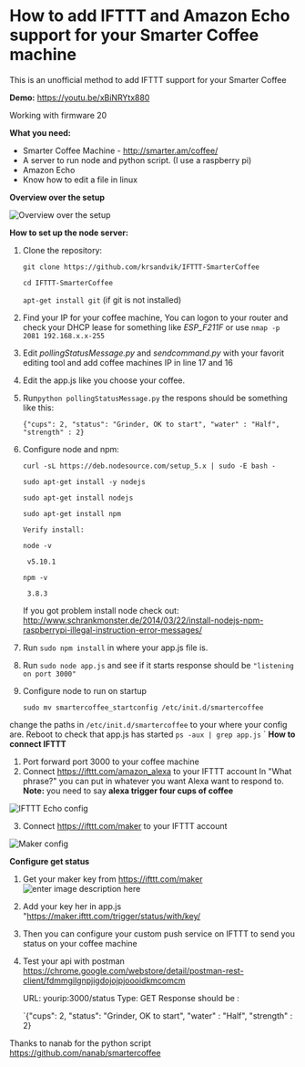 # How to add IFTTT and Amazon Echo support for your Smarter Coffee machine 

This is an unofficial method to add IFTTT support for your Smarter Coffee 

**Demo:** https://youtu.be/xBiNRYtx880

Working with firmware 20 

**What you need:** 

 - Smarter Coffee Machine - http://smarter.am/coffee/  
 - A server to run node and python script. (I use a raspberry pi) 
 - Amazon Echo 
 - Know how to edit a file in linux

**Overview over the setup**

![Overview over the setup](https://lh3.googleusercontent.com/6hHJHuASlAYxphCfqVQxnh36pUBwgA0XO4cKyam4ej2dEqQ7PahzrJ5KnL4sVbECcZXp9w=s0 "Overview over the setup")


**How to set up the node server:** 

 1. Clone the repository: 

      `git clone https://github.com/krsandvik/IFTTT-SmarterCoffee`
      
      `cd IFTTT-SmarterCoffee` 
      
      `apt-get install git` (if git is not installed) 

 2. Find your IP for your coffee machine, You can logon to your router
    and check your DHCP lease for something like *ESP_F211F* or use `nmap -p 2081 192.168.x.x-255`
 3. Edit *pollingStatusMessage.py* and *sendcommand.py* with your favorit editing tool and add coffee machines IP in line 17 and 16
 4. Edit the app.js like you choose your coffee.   
 5. Run`python pollingStatusMessage.py` the respons should be something like this:
  

      `{"cups": 2, "status": "Grinder, OK to start", "water" : "Half",
        "strength" : 2}`

 6. Configure node and npm: 

	`curl -sL https://deb.nodesource.com/setup_5.x | sudo -E bash -`
	
	`sudo apt-get install -y nodejs`
	 
	`sudo apt-get install nodejs`
	
	`sudo apt-get install npm`
		
		Verify install:  
	
	 `node -v` 
	
		 v5.10.1
	
	 `npm -v` 
	
		 3.8.3

 	If you got problem install node check out: http://www.schrankmonster.de/2014/03/22/install-nodejs-npm-raspberrypi-illegal-instruction-error-messages/ 
 7. Run `sudo npm install` in where your app.js file is.
 8. Run `sudo node app.js` and see if it starts response should be `"listening on port 3000"` 
 8. Configure node to run on startup 

     `sudo mv smartercoffee_startconfig /etc/init.d/smartercoffee`

 change the paths in `/etc/init.d/smartercoffee` to your where your config are. Reboot to check that app.js has started 
 `ps -aux | grep app.js`
 `
**How to connect IFTTT**

 1. Port forward port 3000 to your coffee machine 
 2. Connect https://ifttt.com/amazon_alexa to your IFTTT account 
 In "What phrase?" you can put in whatever you want Alexa want to respond to. **Note:** you need to say **alexa trigger four cups of coffee**
 
 ![IFTTT Echo config](https://lh3.googleusercontent.com/71PSx4gccBjrCd0o02bCMnaDjDFKelqnjZ3O3J-6gOgggqlUWipQV-4m8j8ngK3jQpNNEQ=s0 "Screen Shot 2016-04-16 at 00.33.35.png")
 
 3. Connect https://ifttt.com/maker to your IFTTT account 
 
 ![Maker config](https://lh3.googleusercontent.com/Zg4tWCDK54iiAa3t2nv2NaFxffiDgdCsvB3c4M88M_5_qEXdLqv-0E3t8x5mhR9elqoSDw=s0 "Screen Shot 2016-04-15 at 23.58.45.png")
 

 **Configure get status** 

 1. Get your maker key from https://ifttt.com/maker ![enter image description here](https://lh3.googleusercontent.com/70CAG8qZdisw5GCUs3EMekkqwugOjab8JMTa5lUbYytroAy1tjXQHHq6NMXvxz6P2QP4cw=s0 "Screen Shot 2016-04-16 at 12.53.54.png")
 2. Add your key her in app.js "https://maker.ifttt.com/trigger/status/with/key/
 3. Then you can configure your custom push service on IFTTT to send you status on your coffee machine 
 4. Test your api  with postman https://chrome.google.com/webstore/detail/postman-rest-client/fdmmgilgnpjigdojojpjoooidkmcomcm 

	URL: yourip:3000/status 
	Type: GET 
	Response should be :
	
	  `{"cups": 2, "status": "Grinder, OK to start", "water" : "Half",
	    "strength" : 2}

Thanks to nanab for the python script https://github.com/nanab/smartercoffee













